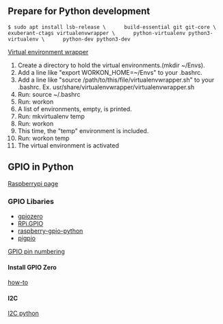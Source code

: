## Prepare for Python development
`$ sudo apt install lsb-release \     
   build-essential git git-core \     
    exuberant-ctags virtualenvwrapper \     
    python-virtualenv python3-virtualenv \     
    python-dev python3-dev`  
  
[Virtual environment wrapper](https://virtualenvwrapper.readthedocs.io/en/latest/)
1. Create a directory to hold the virtual environments.(mkdir ~/Envs).
2. Add a line like "export WORKON_HOME=~/Envs" to your .bashrc.
3. Add a line like "source /path/to/this/file/virtualenvwrapper.sh" to your .bashrc.
   Ex. usr/share/virtualenvwrapper/virtualenvwrapper.sh
4. Run: source ~/.bashrc
5. Run: workon
6. A list of environments, empty, is printed.
7. Run: mkvirtualenv temp
8. Run: workon
9. This time, the "temp" environment is included.
10. Run: workon temp
11. The virtual environment is activated    

## GPIO in Python
[Raspberrypi page](https://www.raspberrypi.org/documentation/usage/gpio/python/README.md)
### GPIO Libaries
* [gpiozero](https://gpiozero.readthedocs.io/en/stable/)
* [RPi.GPIO](https://pypi.org/project/RPi.GPIO/)
* [raspberry-gpio-python](https://sourceforge.net/p/raspberry-gpio-python/wiki/Home/)
* [pigpio](https://pypi.org/project/pigpio/)  

[GPIO pin numbering](https://gpiozero.readthedocs.io/en/stable/recipes.html#pin-numbering)
#### Install GPIO Zero
[how-to](https://gpiozero.readthedocs.io/en/stable/installing.html#installing-gpio-zero)
#### I2C
[I2C python](https://www.instructables.com/id/Raspberry-Pi-I2C-Python/)
